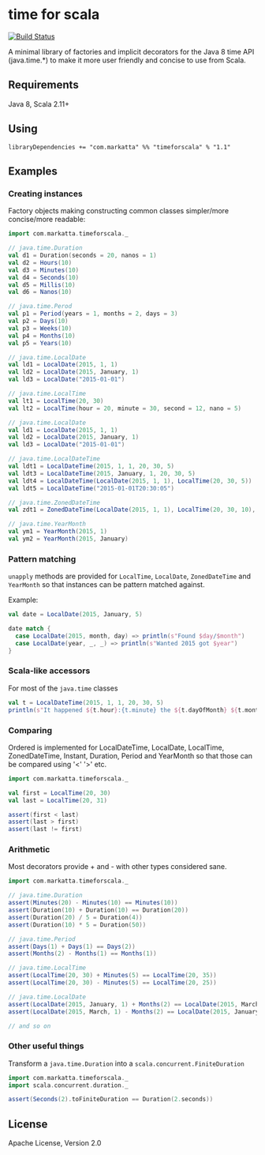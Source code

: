 # time for scala
[![Build Status](https://travis-ci.org/johanandren/timeforscala.svg)](https://travis-ci.org/johanandren/timeforscala)

A minimal library of factories and implicit decorators for the Java 8 time API (java.time.*)
to make it more user friendly and concise to use from Scala.

## Requirements
Java 8, Scala 2.11+

## Using
`libraryDependencies += "com.markatta" %% "timeforscala" % "1.1"`

## Examples

### Creating instances
Factory objects making constructing common classes simpler/more concise/more readable:

```scala
import com.markatta.timeforscala._

// java.time.Duration
val d1 = Duration(seconds = 20, nanos = 1)
val d2 = Hours(10)
val d3 = Minutes(10)
val d4 = Seconds(10) 
val d5 = Millis(10)
val d6 = Nanos(10)

// java.time.Perod
val p1 = Period(years = 1, months = 2, days = 3)
val p2 = Days(10)
val p3 = Weeks(10)
val p4 = Months(10)
val p5 = Years(10)

// java.time.LocalDate
val ld1 = LocalDate(2015, 1, 1)
val ld2 = LocalDate(2015, January, 1)
val ld3 = LocalDate("2015-01-01")

// java.time.LocalTime
val lt1 = LocalTime(20, 30)
val lt2 = LocalTime(hour = 20, minute = 30, second = 12, nano = 5)

// java.time.LocalDate
val ld1 = LocalDate(2015, 1, 1)
val ld2 = LocalDate(2015, January, 1)
val ld3 = LocalDate("2015-01-01")

// java.time.LocalDateTime
val ldt1 = LocalDateTime(2015, 1, 1, 20, 30, 5)
val ldt3 = LocalDateTime(2015, January, 1, 20, 30, 5)
val ldt4 = LocalDateTime(LocalDate(2015, 1, 1), LocalTime(20, 30, 5))
val ldt5 = LocalDateTime("2015-01-01T20:30:05")

// java.time.ZonedDateTime
val zdt1 = ZonedDateTime(LocalDate(2015, 1, 1), LocalTime(20, 30, 10), ZoneId.of("GMT"))

// java.time.YearMonth
val ym1 = YearMonth(2015, 1)
val ym2 = YearMonth(2015, January)
```

### Pattern matching
`unapply` methods are provided for `LocalTime`, `LocalDate`, `ZonedDateTime` and `YearMonth` so that instances can be pattern matched against.

Example:
```scala
val date = LocalDate(2015, January, 5)

date match {
  case LocalDate(2015, month, day) => println(s"Found $day/$month")
  case LocalDate(year, _, _) => println(s"Wanted 2015 got $year")
}
```

### Scala-like accessors
For most of the `java.time` classes
```scala
val t = LocalDateTime(2015, 1, 1, 20, 30, 5)
println(s"It happened ${t.hour}:{t.minute} the ${t.dayOfMonth} ${t.month} in ${t.year}")
```

### Comparing
Ordered is implemented for LocalDateTime, LocalDate, LocalTime, ZonedDateTime, Instant, Duration, Period and YearMonth
so that those can be compared using '<' '>' etc.

```Scala
import com.markatta.timeforscala._

val first = LocalTime(20, 30)
val last = LocalTime(20, 31)

assert(first < last)
assert(last > first)
assert(last != first)
```

### Arithmetic
Most decorators provide + and - with other types considered sane.

```scala
import com.markatta.timeforscala._

// java.time.Duration
assert(Minutes(20) - Minutes(10) == Minutes(10))
assert(Duration(10) + Duration(10) == Duration(20))
assert(Duration(20) / 5 = Duration(4))
assert(Duration(10) * 5 = Duration(50))

// java.time.Period
assert(Days(1) + Days(1) == Days(2))
assert(Months(2) - Months(1) == Months(1))

// java.time.LocalTime
assert(LocalTime(20, 30) + Minutes(5) == LocalTime(20, 35))
assert(LocalTime(20, 30) - Minutes(5) == LocalTime(20, 25))

// java.time.LocalDate
assert(LocalDate(2015, January, 1) + Months(2) == LocalDate(2015, March, 1))
assert(LocalDate(2015, March, 1) - Months(2) == LocalDate(2015, January, 1))

// and so on
```

### Other useful things
Transform a `java.time.Duration` into a `scala.concurrent.FiniteDuration`

```scala
import com.markatta.timeforscala._
import scala.concurrent.duration._

assert(Seconds(2).toFiniteDuration == Duration(2.seconds))
```


## License
Apache License, Version 2.0

